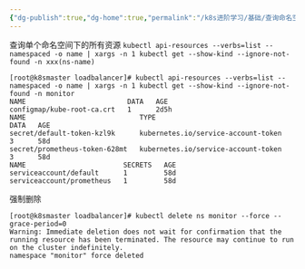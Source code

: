 ```yaml
---
{"dg-publish":true,"dg-home":true,"permalink":"/k8s进阶学习/基础/查询命名空间下所有资源并删除/","tags":["gardenEntry"],"dgPassFrontmatter":true}
---
```


查询单个命名空间下的所有资源
`kubectl api-resources --verbs=list --namespaced -o name | xargs -n 1 kubectl get --show-kind --ignore-not-found -n xxx(ns-name)`

```shell
[root@k8smaster loadbalancer]# kubectl api-resources --verbs=list --namespaced -o name | xargs -n 1 kubectl get --show-kind --ignore-not-found -n monitor
NAME                         DATA   AGE
configmap/kube-root-ca.crt   1      2d5h
NAME                            TYPE                                  DATA   AGE
secret/default-token-kzl9k      kubernetes.io/service-account-token   3      58d
secret/prometheus-token-628mt   kubernetes.io/service-account-token   3      58d
NAME                        SECRETS   AGE
serviceaccount/default      1         58d
serviceaccount/prometheus   1         58d
```
强制删除
```shell
[root@k8smaster loadbalancer]# kubectl delete ns monitor --force --grace-period=0
Warning: Immediate deletion does not wait for confirmation that the running resource has been terminated. The resource may continue to run on the cluster indefinitely.
namespace "monitor" force deleted
```